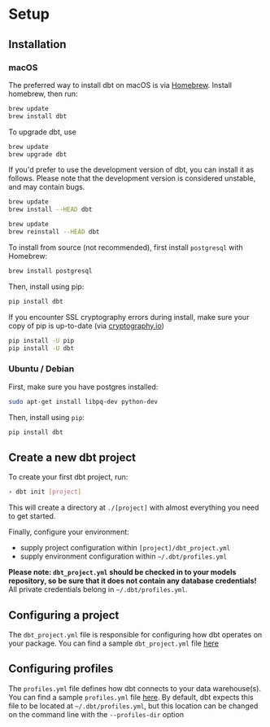 # Setup

## Installation

### macOS

The preferred way to install dbt on macOS is via [Homebrew](http://brew.sh/). Install homebrew, then run:

```bash
brew update
brew install dbt
```

To upgrade dbt, use

```bash
brew update
brew upgrade dbt
```

If you'd prefer to use the development version of dbt, you can install it as follows. Please note that the development version is considered unstable, and may contain bugs.

```bash
brew update
brew install --HEAD dbt

brew update
brew reinstall --HEAD dbt
```

To install from source (not recommended), first install `postgresql` with Homebrew:

```bash
brew install postgresql
```

Then, install using pip:

```bash
pip install dbt
```

If you encounter SSL cryptography errors during install, make sure your copy of pip is up-to-date (via [cryptography.io](https://cryptography.io/en/latest/faq/#compiling-cryptography-on-os-x-produces-a-fatal-error-openssl-aes-h-file-not-found-error))

```bash
pip install -U pip
pip install -U dbt
```

### Ubuntu / Debian

First, make sure you have postgres installed:

```bash
sudo apt-get install libpq-dev python-dev
```

Then, install using `pip`:

```bash
pip install dbt
```

## Create a new dbt project

To create your first dbt project, run:

```bash
› dbt init [project]
```

This will create a directory at `./[project]` with almost everything you need to get started.

Finally, configure your environment:
- supply project configuration within `[project]/dbt_project.yml`
- supply environment configuration within `~/.dbt/profiles.yml`

**Please note: `dbt_project.yml` should be checked in to your models repository, so be sure that it does not contain any database
credentials!** All private credentials belong in `~/.dbt/profiles.yml`.


## Configuring a project

The `dbt_project.yml` file is responsible for configuring how dbt operates on your package.
You can find a sample `dbt_project.yml` file [here](https://github.com/analyst-collective/dbt/blob/master/sample.dbt_project.yml)


## Configuring profiles

The `profiles.yml` file defines how dbt connects to your data warehouse(s). You can find a sample
`profiles.yml` file [here](https://github.com/analyst-collective/dbt/blob/master/sample.profiles.yml).
By default, dbt expects this file to be located at `~/.dbt/profiles.yml`, but this location can be changed
on the command line with the `--profiles-dir` option

